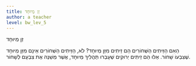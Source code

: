 ```yaml
---
title: זַן מְיוּחָד
author: a teacher
level: bw_lev_5
---
```

זַן מְיוּחָד

הַאִם הַזֵּיתִים הַשְּׁחוֹרִים הֵם זֵיתִים מִזַּן מְיוּחָד?
לֹא, הַזֵּיתִים הַשְּׁחוֹרִים אֵינָם מִזַּן מְיוּחָד שֶׁצִּבְעוֹ שָׁחוֹר.
אֵלּוּ הֵם זֵיתִים יְרוּקִים שֶׁעָבְרוּ תַּהֲלִיךְ מְיוּחָד, אֲשֶׁר מְשַׁנֶּה אֶת צִבְעָם לְשָׁחוֹר.